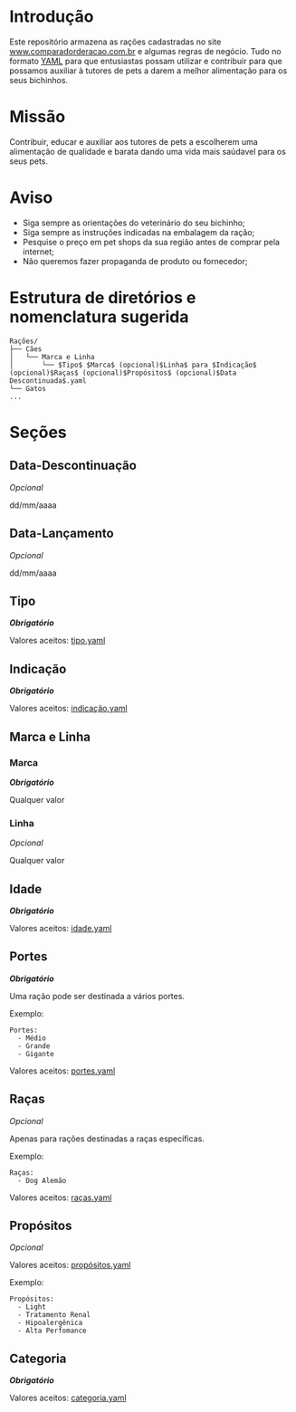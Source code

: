 # Introdução

Este repositório armazena as rações cadastradas no site www.comparadorderacao.com.br e algumas regras de negócio. Tudo no formato [YAML](https://pt.wikipedia.org/wiki/YAML) para que entusiastas possam utilizar e contribuir para que possamos auxiliar à tutores de pets a darem a melhor alimentação para os seus bichinhos.


# Missão

Contribuir, educar e auxiliar aos tutores de pets a escolherem uma alimentação de qualidade e barata dando uma vida mais saúdavel para os seus pets.


# Aviso

- Siga sempre as orientações do veterinário do seu bichinho;
- Siga sempre as instruções indicadas na embalagem da ração;
- Pesquise o preço em pet shops da sua região antes de comprar pela internet;
- Não queremos fazer propaganda de produto ou fornecedor;


# Estrutura de diretórios e nomenclatura sugerida

```
Rações/
├── Cães
│   └── Marca e Linha
│       └── $Tipo$ $Marca$ (opcional)$Linha$ para $Indicação$ (opcional)$Raças$ (opcional)$Propósitos$ (opcional)$Data Descontinuada$.yaml
└── Gatos
...
```

# Seções

## Data-Descontinuação

_Opcional_
 
 dd/mm/aaaa

## Data-Lançamento

_Opcional_

dd/mm/aaaa

## Tipo

**_Obrigatório_**

Valores aceitos: [tipo.yaml](configs/tipo.yaml)

## Indicação

**_Obrigatório_**

Valores aceitos: [indicação.yaml](configs/indicação.yaml)

## Marca e Linha

### Marca 

**_Obrigatório_**

Qualquer valor

### Linha

_Opcional_

Qualquer valor

## Idade

**_Obrigatório_**

Valores aceitos: [idade.yaml](configs/idade.yaml)

## Portes

**_Obrigatório_**

Uma ração pode ser destinada a vários portes.

Exemplo:
```
Portes:
  - Médio
  - Grande
  - Gigante
```

Valores aceitos: [portes.yaml](configs/portes.yaml)

## Raças

_Opcional_

Apenas para rações destinadas a raças específicas.

Exemplo:
```
Raças:
  - Dog Alemão
```
Valores aceitos: [raças.yaml](configs/raças.yaml)

## Propósitos

_Opcional_

Valores aceitos: [propósitos.yaml](configs/propósitos.yaml)

Exemplo:

```
Propósitos:
  - Light
  - Tratamento Renal
  - Hipoalergênica
  - Alta Perfomance
```

## Categoria

**_Obrigatório_**

Valores aceitos: [categoria.yaml](configs/categoria.yaml)
